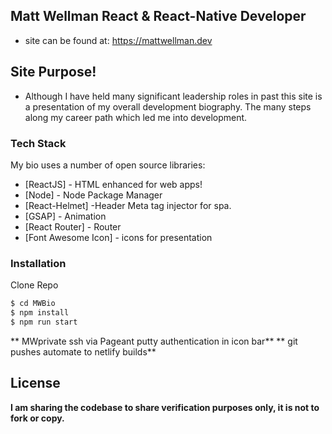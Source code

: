 ## Matt Wellman React & React-Native Developer

- site can be found at:
https://mattwellman.dev

## Site Purpose!

  - Although I have held many significant leadership roles in past this site is a presentation of my overall development biography. The many steps along my career path which led me into development. 


### Tech Stack

My bio uses a number of open source libraries:

* [ReactJS] - HTML enhanced for web apps!
* [Node] - Node Package Manager
* [React-Helmet] -Header Meta tag injector for spa.
* [GSAP] - Animation
* [React Router] - Router
* [Font Awesome Icon] - icons for presentation


### Installation

Clone Repo

```sh
$ cd MWBio
$ npm install 
$ npm run start
```
** MWprivate ssh via Pageant putty authentication in icon bar**
** git pushes automate to netlify builds**


License
----
**I am sharing the codebase to share verification purposes only, it is not to fork or copy.**